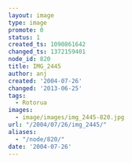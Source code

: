 ```yaml
---
layout: image
type: image
promote: 0
status: 1
created_ts: 1090861642
changed_ts: 1372159401
node_id: 820
title: IMG_2445
author: anj
created: '2004-07-26'
changed: '2013-06-25'
tags:
  - Rotorua
images:
  - image/images/img_2445-820.jpg
url: "/2004/07/26/img_2445/"
aliases:
  - "/node/820/"
date: '2004-07-26'
---
```


